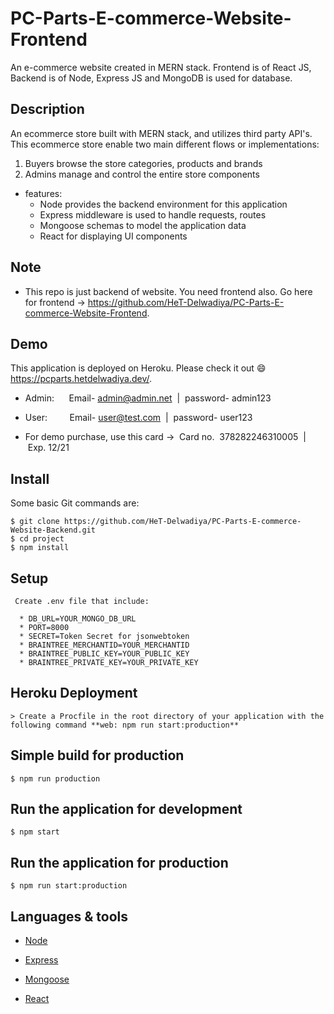 # PC-Parts-E-commerce-Website-Frontend
 An e-commerce website created in MERN stack. Frontend is of React JS, Backend is of Node, Express JS and MongoDB is used for database.

## Description

An ecommerce store built with MERN stack, and utilizes third party API's. This ecommerce store enable two main different flows or implementations:

1. Buyers browse the store categories, products and brands
2. Admins manage and control the entire store components 


* features:
  * Node provides the backend environment for this application
  * Express middleware is used to handle requests, routes
  * Mongoose schemas to model the application data
  * React for displaying UI components

## Note 

  * This repo is just backend of website. You need frontend also. Go here for frontend -> https://github.com/HeT-Delwadiya/PC-Parts-E-commerce-Website-Frontend.

## Demo

This application is deployed on Heroku. Please check it out :smile: https://pcparts.hetdelwadiya.dev/.

* Admin:      Email- admin@admin.net  |  password- admin123
* User:         Email- user@test.com  |  password- user123

* For demo purchase, use this card ->  Card no.  378282246310005  |  Exp. 12/21

## Install

Some basic Git commands are: 

```
$ git clone https://github.com/HeT-Delwadiya/PC-Parts-E-commerce-Website-Backend.git
$ cd project
$ npm install
```

## Setup

```
 Create .env file that include:

  * DB_URL=YOUR_MONGO_DB_URL
  * PORT=8000
  * SECRET=Token Secret for jsonwebtoken
  * BRAINTREE_MERCHANTID=YOUR_MERCHANTID
  * BRAINTREE_PUBLIC_KEY=YOUR_PUBLIC_KEY
  * BRAINTREE_PRIVATE_KEY=YOUR_PRIVATE_KEY
```

## Heroku Deployment

```
> Create a Procfile in the root directory of your application with the following command **web: npm run start:production**
```


## Simple build for production

```
$ npm run production
```

## Run the application for development

```
$ npm start
```

## Run the application for production

```
$ npm run start:production
```

## Languages & tools

- [Node](https://nodejs.org/en/)

- [Express](https://expressjs.com/)

- [Mongoose](https://mongoosejs.com/)

- [React](https://reactjs.org/)


